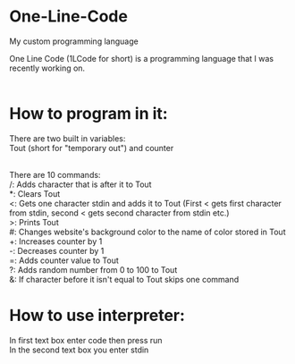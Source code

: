 # One-Line-Code
My custom programming language<br/>

One Line Code (1LCode for short) is a programming language that I was recently working on.<br/>
<br/>
# How to program in it:
There are two built in variables:<br/>
Tout (short for "temporary out") and counter<br/><br/>

There are 10 commands:<br/>
/: Adds character that is after it to Tout<br/>
\*: Clears Tout<br/>
<: Gets one character stdin and adds it to Tout (First < gets first character from stdin, second < gets second character from stdin etc.)<br/>
\>: Prints Tout<br/>
#: Changes website's background color to the name of color stored in Tout<br/>
+: Increases counter by 1<br/>
-: Decreases counter by 1<br/>
=: Adds counter value to Tout<br/>
?: Adds random number from 0 to 100 to Tout<br/>
&: If character before it isn't equal to Tout skips one command<br/>

# How to use interpreter:
In first text box enter code then press run<br/>
In the second text box you enter stdin
